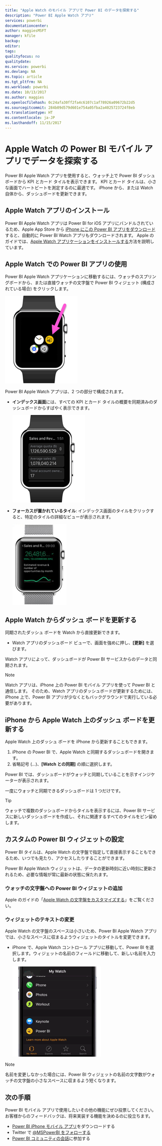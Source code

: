 ```yaml
---
title: "Apple Watch のモバイル アプリで Power BI のデータを探索する"
description: "Power BI Apple Watch アプリ"
services: powerbi
documentationcenter: 
author: maggiesMSFT
manager: kfile
backup: 
editor: 
tags: 
qualityfocus: no
qualitydate: 
ms.service: powerbi
ms.devlang: NA
ms.topic: article
ms.tgt_pltfrm: NA
ms.workload: powerbi
ms.date: 10/13/2017
ms.author: maggies
ms.openlocfilehash: 0c24afa30ff2fa4c6107c1af78926a09672b22d5
ms.sourcegitcommit: 284b09d579d601e754a05fba2a4025723724f8eb
ms.translationtype: HT
ms.contentlocale: ja-JP
ms.lasthandoff: 11/15/2017
---
```

# <a name="explore-your-data-in-the-power-bi-mobile-app-on-your-apple-watch"></a>Apple Watch の Power BI モバイル アプリでデータを探索する
Power BI Apple Watch アプリを使用すると、ウォッチ上で Power BI ダッシュボードから KPI とカード タイルを表示できます。 KPI とカード タイルは、小さな画面でハートビートを測定するのに最適です。 iPhone から、または Watch 自体から、ダッシュボードを更新できます。

## <a name="install-the-apple-watch-app"></a>Apple Watch アプリのインストール
Power BI Apple Watch アプリは Power BI for iOS アプリにバンドルされているため、Apple App Store から [iPhone にこの Power BI アプリをダウンロード](http://go.microsoft.com/fwlink/?LinkId=522062 "iPhone アプリをダウンロード")すると、自動的に Power BI Watch アプリもダウンロードされます。 Apple のガイドでは、[Apple Watch アプリケーションをインストールする](https://support.apple.com/en-us/HT204784)方法を説明しています。

## <a name="use-the-power-bi-app-on-the-apple-watch"></a>Apple Watch での Power BI アプリの使用
Power BI Apple Watch アプリケーションに移動するには、ウォッチのスプリングボードから、または直接ウォッチの文字盤で Power BI ウィジェット (構成されている場合) をクリックします。

![Apple Watch](media/mobile-apple-watch/pbi_aplwatch_complicatn240arrow.png)

Power BI Apple Watch アプリは、2 つの部分で構成されます。

* **インデックス画面**には、すべての KPI とカード タイルの概要を同期済みのダッシュボードからすばやく表示できます。
  
  ![Apple Watch](media/mobile-apple-watch/pbi_aplwatch_indexscreen240.png)
* **フォーカスが置かれているタイル**: インデックス画面のタイルをクリックすると、特定のタイルの詳細なビューが表示されます。
  
  ![Apple Watch](media/mobile-apple-watch/pbi_aplwatch_kpi.png)

## <a name="refresh-a-dashboard-from-your-apple-watch"></a>Apple Watch からダッシュ ボードを更新する
同期されたダッシュ ボードを Watch から直接更新できます。

* Watch アプリのダッシュボード ビューで、画面を強めに押し、**[更新]** を選びます。

Watch アプリによって、ダッシュボードが Power BI サービスからのデータと同期されます。

> [!NOTE]
> Watch アプリは、iPhone 上の Power BI モバイル アプリを使って Power BI と通信します。 そのため、Watch アプリのダッシュボードが更新するためには、iPhone 上で、Power BI アプリが少なくともバックグラウンドで実行している必要があります。
> 
> 

## <a name="refresh-a-dashboard-on-your-apple-watch-from-your-iphone"></a>iPhone から Apple Watch 上のダッシュ ボードを更新する
Apple Watch 上のダッシュ ボードを iPhone から更新することもできます。

1. iPhone の Power BI で、Apple Watch と同期するダッシュボードを開きます。 
2. 省略記号 (...)、**[Watch との同期]** の順に選択します。

Power BI では、ダッシュボードがウォッチと同期していることを示すインジケーターが表示されます。

一度にウォッチと同期できるダッシュボードは 1 つだけです。

> [!TIP]
> ウォッチで複数のダッシュボードからタイルを表示するには、Power BI サービスに新しいダッシュボードを作成し、それに関連するすべてのタイルをピン留めします。
> 
> 

## <a name="set-a-custom-power-bi-widget"></a>カスタムの Power BI ウィジェットの設定
Power BI タイルは、Apple Watch の文字盤で指定して直接表示することもできるため、いつでも見たり、アクセスしたりすることができます。

Power BI Apple Watch ウィジェットは、データの更新時刻に近い時刻に更新されるため、必要な情報が常に最新の状態に保たれます。

### <a name="add-a-power-bi-widget-to-your-watch-face"></a>ウォッチの文字盤への Power BI ウィジェットの追加
Apple のガイドの「[Apple Watch の文字盤をカスタマイズする](https://support.apple.com/en-us/HT205536)」をご覧ください。

### <a name="change-the-text-on-the-widget"></a>ウィジェットのテキストの変更
Apple Watch の文字盤のスペースは小さいため、Power BI Apple Watch アプリでは、小さなスペースに収まるようウィジェットのタイトルを変更できます。

* iPhone で、Apple Watch コントロール アプリに移動して、Power BI を選択します。ウィジェットの名前のフィールドに移動して、新しい名前を入力します。
  
  ![Apple Watch](media/mobile-apple-watch/pbi_aplwatch_oniphone.png)

> [!NOTE]
> 名前を変更しなかった場合には、Power BI ウィジェットの名前の文字数がウォッチの文字盤の小さなスペースに収まるよう短くなります。 
> 
> 

## <a name="next-steps"></a>次の手順
Power BI モバイル アプリで使用したいその他の機能にぜひ投票してください。お客様からのフィードバックは、将来実装する機能を決めるのに役立ちます。 

* [Power BI iPhone モバイル アプリ](http://go.microsoft.com/fwlink/?LinkId=522062)をダウンロードする
* Twitter で [@MSPowerBI をフォローする](https://twitter.com/MSPowerBI)
* [Power BI コミュニティの会話](http://community.powerbi.com/)に参加する

